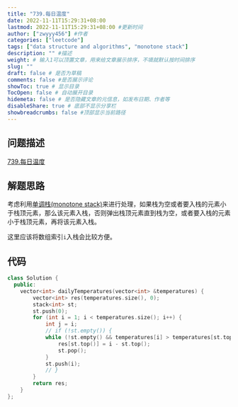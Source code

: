 ```yaml
---
title: "739.每日温度"
date: 2022-11-11T15:29:31+08:00
lastmod: 2022-11-11T15:29:31+08:00 #更新时间
author: ["zwyyy456"] #作者
categories: ["leetcode"]
tags: ["data structure and algorithms", "monotone stack"]
description: "" #描述
weight: # 输入1可以顶置文章，用来给文章展示排序，不填就默认按时间排序
slug: ""
draft: false # 是否为草稿
comments: false #是否展示评论
showToc: true # 显示目录
TocOpen: false # 自动展开目录
hidemeta: false # 是否隐藏文章的元信息，如发布日期、作者等
disableShare: true # 底部不显示分享栏
showbreadcrumbs: false #顶部显示当前路径
---
```

## 问题描述
[739.每日温度](https://leetcode.cn/problems/daily-temperatures/)

## 解题思路
考虑利用[单调栈(monotone stack)](https://zwyyy456.vercel.app/zh/posts/tech/monotone-stack/)来进行处理，如果栈为空或者要入栈的元素小于栈顶元素，那么该元素入栈，否则弹出栈顶元素直到栈为空，或者要入栈的元素小于栈顶元素，再将该元素入栈。

这里应该将数组索引`i`入栈会比较方便。

## 代码
```cpp
class Solution {
  public:
    vector<int> dailyTemperatures(vector<int> &temperatures) {
        vector<int> res(temperatures.size(), 0);
        stack<int> st;
        st.push(0);
        for (int i = 1; i < temperatures.size(); i++) {
            int j = i;
            // if (!st.empty()) {
            while (!st.empty() && temperatures[i] > temperatures[st.top()]) {
                res[st.top()] = i - st.top();
                st.pop();
            }
            st.push(i);
            // }
        }
        return res;
    }
};
```

